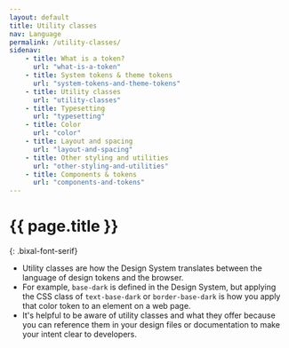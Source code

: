 ```yaml
---
layout: default
title: Utility classes
nav: Language
permalink: /utility-classes/
sidenav:
    - title: What is a token?
      url: "what-is-a-token"
    - title: System tokens & theme tokens
      url: "system-tokens-and-theme-tokens"
    - title: Utility classes
      url: "utility-classes"
    - title: Typesetting
      url: "typesetting"
    - title: Color
      url: "color"
    - title: Layout and spacing
      url: "layout-and-spacing"
    - title: Other styling and utilities
      url: "other-styling-and-utilities"
    - title: Components & tokens
      url: "components-and-tokens"
---
```

# {{ page.title }}
{: .bixal-font-serif}

- Utility classes are how the Design System translates between the language of design tokens and the browser.
- For example, `base-dark` is defined in the Design System, but applying the CSS class of `text-base-dark` or `border-base-dark` is how you apply that color token to an element on a web page.
- It's helpful to be aware of utility classes and what they offer because you can reference them in your design files or documentation to make your intent clear to developers.